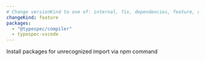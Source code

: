 ```yaml
---
# Change versionKind to one of: internal, fix, dependencies, feature, deprecation, breaking
changeKind: feature
packages:
  - "@typespec/compiler"
  - typespec-vscode
---
```


Install packages for unrecognized import via npm command
